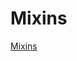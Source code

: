 # Mixins

[Mixins](https://monsterlessons.com/project/lessons/primiesi-v-javascript-funktsiia-extend)
